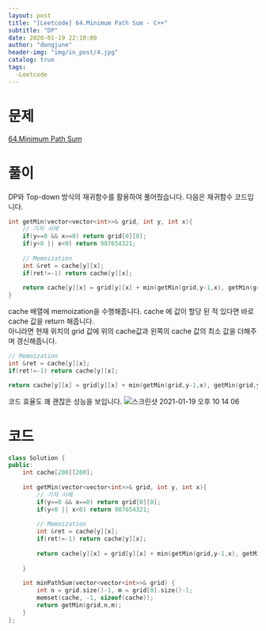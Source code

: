 ```yaml
---
layout: post
title: "[Leetcode] 64.Minimum Path Sum - C++"
subtitle: "DP"
date: 2020-01-19 22:10:00
author: "dongjune"
header-img: "img/in_post/4.jpg"
catalog: true
tags:
  -Leetcode 
---
```

# 문제
[64.Minimum Path Sum](https://leetcode.com/problems/minimum-path-sum/)
# 풀이
DP와 Top-down 방식의 재귀함수를 활용하여 풀어줬습니다.
다음은 재귀함수 코드입니다.
```c++
int getMin(vector<vector<int>>& grid, int y, int x){
    // 기저 사례
    if(y==0 && x==0) return grid[0][0];
    if(y<0 || x<0) return 987654321;
    
    // Memoization
    int &ret = cache[y][x];
    if(ret!=-1) return cache[y][x];
    
    return cache[y][x] = grid[y][x] + min(getMin(grid,y-1,x), getMin(grid,y,x-1));
}
```
cache 배열에 memoization을 수행해줍니다. cache 에 값이 할당 된 적 있다면 바로 cache 값을 return 해줍니다.  
아니라면 현재 위치의 grid 값에 위의 cache값과 왼쪽의 cache 값의 최소 값을 더해주며 갱신해줍니다.
```c++
// Memoization
int &ret = cache[y][x];
if(ret!=-1) return cache[y][x];

return cache[y][x] = grid[y][x] + min(getMin(grid,y-1,x), getMin(grid,y,x-1));
```
코드 효율도 꽤 괜찮은 성능을 보입니다.
![스크린샷 2021-01-19 오후 10 14 06](https://user-images.githubusercontent.com/53213397/105039751-48f3b680-5aa4-11eb-9947-13a1237c7055.png)
# 코드
```c++
class Solution {
public:
    int cache[200][200];
    
    int getMin(vector<vector<int>>& grid, int y, int x){
        // 기저 사례
        if(y==0 && x==0) return grid[0][0];
        if(y<0 || x<0) return 987654321;
        
        // Memoization
        int &ret = cache[y][x];
        if(ret!=-1) return cache[y][x];
        
        return cache[y][x] = grid[y][x] + min(getMin(grid,y-1,x), getMin(grid,y,x-1));
        
    }
    
    int minPathSum(vector<vector<int>>& grid) {
        int n = grid.size()-1, m = grid[0].size()-1;
        memset(cache, -1, sizeof(cache));
        return getMin(grid,n,m);
    }
};
```